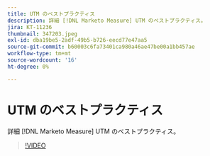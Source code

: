 ```yaml
---
title: UTM のベストプラクティス
description: 詳細 [!DNL Marketo Measure] UTM のベストプラクティス。
jira: KT-11236
thumbnail: 347203.jpeg
exl-id: dba19be5-2adf-49b5-b726-eecd77e47aa5
source-git-commit: b60003c6fa73401ca980a46ae47be00a1bb457ae
workflow-type: tm+mt
source-wordcount: '16'
ht-degree: 0%

---
```


# UTM のベストプラクティス

詳細 [!DNL Marketo Measure] UTM のベストプラクティス。

>[!VIDEO](https://video.tv.adobe.com/v/347203/?quality=12&learn=on)

